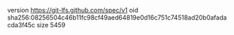 version https://git-lfs.github.com/spec/v1
oid sha256:08256504c46b11fc98cf49aed64819e0d16c751c74518ad20b0afadacda3f45c
size 5459
